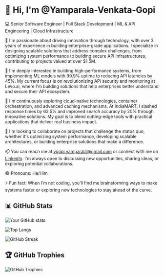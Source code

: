 # 👋 Hi, I'm @Yamparala-Venkata-Gopi

💻 Senior Software Engineer | Full Stack Development | ML & API Engineering | Cloud Infrastructure

🚀 I'm passionate about driving innovation through technology, with over 3 years of experience in building enterprise-grade applications. I specialize in designing scalable solutions that address complex challenges, from optimizing system performance to building secure API infrastructures, contributing to projects valued at over $1.5M.

👀 I'm deeply interested in building high-performance systems, from implementing ML models with 99.9% uptime to reducing API latencies by 45%. My current focus is on revolutionizing API security and monitoring at Levo.ai, where I'm building solutions that help enterprises better understand and secure their API ecosystem.

🌱 I'm continuously exploring cloud-native technologies, container orchestration, and advanced caching mechanisms. At IndiaMART, I slashed response times by 62.5% and improved search accuracy by 20% through innovative solutions. My goal is to blend cutting-edge tools with practical applications that deliver real business impact.

💞️ I'm looking to collaborate on projects that challenge the status quo, whether it's optimizing system performance, developing scalable architectures, or building enterprise solutions that make a difference.

📫 You can reach me at vgopi.yamparala@gmail.com or connect with me on [LinkedIn](https://www.linkedin.com/in/venkata1b21131a5/). I'm always open to discussing new opportunities, sharing ideas, or exploring potential collaborations.

😄 Pronouns: He/Him

⚡ Fun fact: When I'm not coding, you'll find me brainstorming ways to make systems faster or exploring new technologies to stay ahead of the curve.

## 📊 GitHub Stats

![Your GitHub stats](https://github-readme-stats.vercel.app/api?username=Yamparala-Venkata-Gopi&show_icons=true&theme=radical)

![Top Langs](https://github-readme-stats.vercel.app/api/top-langs/?username=Yamparala-Venkata-Gopi&layout=compact&theme=radical)

![GitHub Streak](https://github-readme-streak-stats.herokuapp.com/?user=Yamparala-Venkata-Gopi&theme=radical)

## 🏆 GitHub Trophies

![GitHub Trophies](https://github-profile-trophy.vercel.app/?username=Yamparala-Venkata-Gopi&theme=radical)
